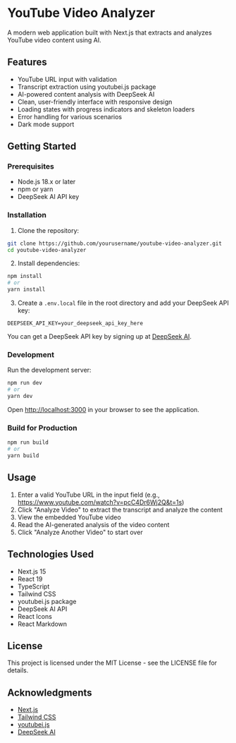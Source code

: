# YouTube Video Analyzer

A modern web application built with Next.js that extracts and analyzes YouTube video content using AI.

## Features

- YouTube URL input with validation
- Transcript extraction using youtubei.js package
- AI-powered content analysis with DeepSeek AI
- Clean, user-friendly interface with responsive design
- Loading states with progress indicators and skeleton loaders
- Error handling for various scenarios
- Dark mode support

## Getting Started

### Prerequisites

- Node.js 18.x or later
- npm or yarn
- DeepSeek AI API key

### Installation

1. Clone the repository:

```bash
git clone https://github.com/yourusername/youtube-video-analyzer.git
cd youtube-video-analyzer
```

2. Install dependencies:

```bash
npm install
# or
yarn install
```

3. Create a `.env.local` file in the root directory and add your DeepSeek API key:

```
DEEPSEEK_API_KEY=your_deepseek_api_key_here
```

You can get a DeepSeek API key by signing up at [DeepSeek AI](https://deepseek.ai).

### Development

Run the development server:

```bash
npm run dev
# or
yarn dev
```

Open [http://localhost:3000](http://localhost:3000) in your browser to see the application.

### Build for Production

```bash
npm run build
# or
yarn build
```

## Usage

1. Enter a valid YouTube URL in the input field (e.g., https://www.youtube.com/watch?v=pcC4Dr6Wj2Q&t=1s)
2. Click "Analyze Video" to extract the transcript and analyze the content
3. View the embedded YouTube video
4. Read the AI-generated analysis of the video content
5. Click "Analyze Another Video" to start over

## Technologies Used

- Next.js 15
- React 19
- TypeScript
- Tailwind CSS
- youtubei.js package
- DeepSeek AI API
- React Icons
- React Markdown

## License

This project is licensed under the MIT License - see the LICENSE file for details.

## Acknowledgments

- [Next.js](https://nextjs.org/)
- [Tailwind CSS](https://tailwindcss.com/)
- [youtubei.js](https://github.com/LuanRT/YouTube.js)
- [DeepSeek AI](https://deepseek.ai/)
